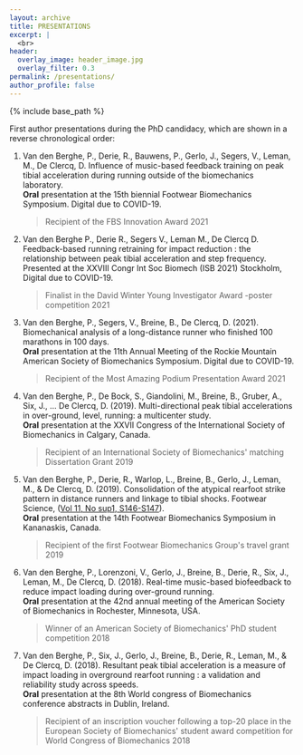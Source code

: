 ```yaml
---
layout: archive
title: PRESENTATIONS
excerpt: |
  <br>
header:
  overlay_image: header_image.jpg
  overlay_filter: 0.3
permalink: /presentations/
author_profile: false
---
```


{% include base_path %}

<!--- below will turn page into collection, pulling from _presentations folder --->

<!---
{% for post in site.presentations reversed %}
  {% include archive-single.html %}
{% endfor %}
--->

First author presentations during the PhD candidacy, which are shown in a reverse chronological order:

1. Van den Berghe, P., Derie, R., Bauwens, P., Gerlo, J., Segers, V., Leman, M., De Clercq, D. Influence of music-based feedback training on peak tibial acceleration during running outside of the biomechanics laboratory. 
   <br>
   **Oral** presentation at the 15th biennial Footwear Biomechanics Symposium. Digital due to COVID-19.
   
   > Recipient of the FBS Innovation Award 2021

2. Van den Berghe P., Derie R., Segers V., Leman M., De Clercq D. Feedback-based running retraining for impact reduction : the relationship between peak tibial acceleration and step frequency. 
   <br>
   Presented at the XXVIII Congr Int Soc Biomech (ISB 2021) Stockholm, Digital due to COVID-19.
   
   > Finalist in the David Winter Young Investigator Award -poster competition 2021

3. Van den Berghe, P., Segers, V., Breine, B., De Clercq, D. (2021). Biomechanical analysis of a long-distance runner who finished 100 marathons in 100 days. 
   <br>
   **Oral** presentation at the 11th Annual Meeting of the Rockie Mountain American Society of Biomechanics Symposium. Digital due to COVID-19.
   
   > Recipient of the Most Amazing Podium Presentation Award 2021

4. Van den Berghe, P., De Bock, S., Giandolini, M., Breine, B., Gruber, A., Six, J., … De Clercq, D. (2019). Multi-directional peak tibial accelerations in over-ground, level, running: a multicenter study. 
   <br>
   **Oral** presentation at the XXVII Congress of the International Society of Biomechanics in Calgary, Canada.
   
   > Recipient of an International Society of Biomechanics' matching Dissertation Grant 2019

5. Van den Berghe, P., Derie, R., Warlop, L., Breine, B., Gerlo, J., Leman, M., & De Clercq, D. (2019). Consolidation of the atypical rearfoot strike pattern in distance runners and linkage to tibial shocks. Footwear Science, ([Vol 11, No sup1, S146-S147](https://doi.org/10.1080/19424280.2019.1606295)). 
   <br>
   **Oral** presentation at the 14th Footwear Biomechanics Symposium in Kananaskis, Canada.
   
   > Recipient of the first Footwear Biomechanics Group's travel grant 2019

6. Van den Berghe, P., Lorenzoni, V., Gerlo, J., Breine, B., Derie, R., Six, J., Leman, M., De Clercq, D. (2018). Real-time music-based biofeedback to reduce impact loading during over-ground running. 
   <br>
   **Oral** presentation at the 42nd annual meeting of the American Society of Biomechanics in Rochester, Minnesota, USA.
   
   > Winner of an American Society of Biomechanics' PhD student competition 2018

7. Van den Berghe, P., Six, J., Gerlo, J., Breine, B., Derie, R., Leman, M., & De Clercq, D. (2018). Resultant peak tibial acceleration is a measure of impact loading in overground rearfoot running : a validation and reliability study across speeds. 
   <br>**Oral** presentation at the 8th World congress of Biomechanics conference abstracts in Dublin, Ireland.
   
   > Recipient of an inscription voucher following a top-20 place in the European Society of Biomechanics' student award competition for World Congress of Biomechanics 2018
